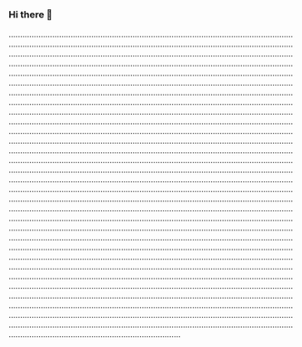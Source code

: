 ### Hi there 👋

...............................................................................................................................................................................................................................................................................................................................................................................................................................................................................................................................................................................................................................................................................................................................................................................................................................................................................................................................................................................................................................................................................................................................................................................................................................................................................................................................................................................................................................................................................................................................................................................................................................................................................................................................................................................................................................................................................................................................................................................................................................................................................................................................................................................................................................................................................................................................................................................................................................................................................................................................................................................................................................................................................................................................................................................................................................................................................................................................................................................................................................................................................................................................................................................................................................................................................................................................................................................................................................................................................................................................................................................................................................................................................................................................................................................................................................................................................................................................................................................................................................................................................